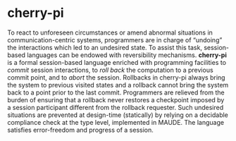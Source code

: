 # cherry-pi

To react to unforeseen circumstances or amend abnormal situations in communication-centric systems, programmers are in charge of “undoing” the 
interactions which led to an undesired state. To assist this task, session-based languages can be endowed with reversibility mechanisms. **cherry-pi** is  a formal session-based language enriched with programming facilities to *commit* session interactions, to *roll back* the computation to a previous commit point, and to *abort* the session. Rollbacks in cherry-pi always bring the system to previous visited states and a rollback cannot bring the system back to a point prior to the last commit. Programmers are relieved from the burden of ensuring that a rollback never restores a checkpoint imposed by a session participant different from the rollback requester. Such undesired situations are prevented at design-time (statically) by relying on a decidable compliance check at the type level, implemented in MAUDE. The language satisfies error-freedom and progress of a session.
